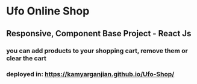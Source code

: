 # Ufo Online Shop
## Responsive, Component Base Project - React Js
### you can add products to your shopping cart, remove them or clear the cart

### deployed in: https://kamyarganjian.github.io/Ufo-Shop/
